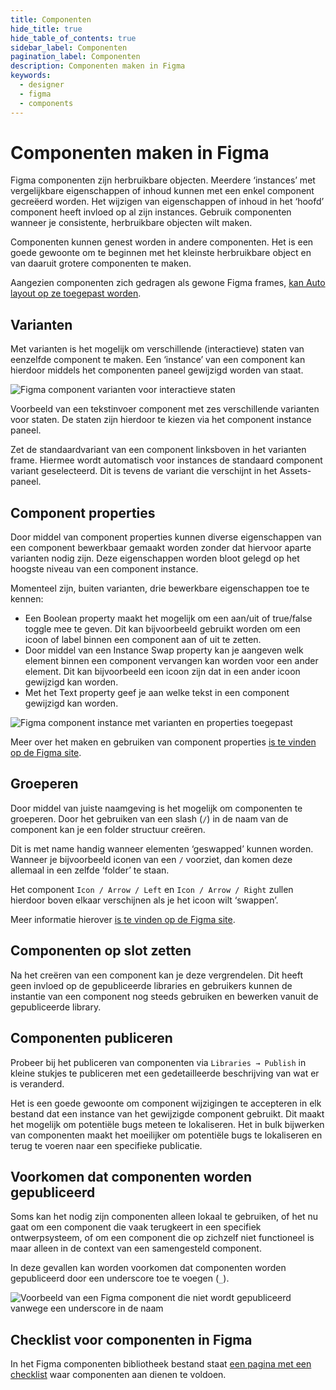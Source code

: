 ```yaml
---
title: Componenten
hide_title: true
hide_table_of_contents: true
sidebar_label: Componenten
pagination_label: Componenten
description: Componenten maken in Figma
keywords:
  - designer
  - figma
  - components
---
```


# Componenten maken in Figma

Figma componenten zijn herbruikbare objecten. Meerdere ‘instances’ met vergelijkbare eigenschappen of inhoud kunnen met een enkel component gecreëerd worden. Het wijzigen van eigenschappen of inhoud in het ‘hoofd’ component heeft invloed op al zijn instances. Gebruik componenten wanneer je consistente, herbruikbare objecten wilt maken.

Componenten kunnen genest worden in andere componenten. Het is een goede gewoonte om te beginnen met het kleinste herbruikbare object en van daaruit grotere componenten te maken.

Aangezien componenten zich gedragen als gewone Figma frames, [kan Auto layout op ze toegepast worden](08-figma-autolayout.md).

## Varianten

Met varianten is het mogelijk om verschillende (interactieve) staten van eenzelfde component te maken. Een ‘instance’ van een component kan hierdoor middels het componenten paneel gewijzigd worden van staat.

![Figma component varianten voor interactieve staten](https://user-images.githubusercontent.com/248921/174887897-e4576061-f946-4833-a746-f7fb05a3c117.png)

Voorbeeld van een tekstinvoer component met zes verschillende varianten voor staten. De staten zijn hierdoor te kiezen via het component instance paneel.


Zet de standaardvariant van een component linksboven in het varianten frame. Hiermee wordt automatisch voor instances de standaard component variant geselecteerd. Dit is tevens de variant die verschijnt in het Assets-paneel.

## Component properties

Door middel van component properties kunnen diverse eigenschappen van een component bewerkbaar gemaakt worden zonder dat hiervoor aparte varianten nodig zijn. Deze eigenschappen worden bloot gelegd op het hoogste niveau van een component instance.

Momenteel zijn, buiten varianten, drie bewerkbare eigenschappen toe te kennen:

- Een Boolean property maakt het mogelijk om een aan/uit of true/false toggle mee te geven. Dit kan bijvoorbeeld gebruikt worden om een icoon of label binnen een component aan of uit te zetten.
- Door middel van een Instance Swap property kan je aangeven welk element binnen een component vervangen kan worden voor een ander element. Dit kan bijvoorbeeld een icoon zijn dat in een ander icoon gewijzigd kan worden.
- Met het Text property geef je aan welke tekst in een component gewijzigd kan worden.

![Figma component instance met varianten en properties toegepast](https://user-images.githubusercontent.com/248921/174809547-561cb329-6747-411d-88ca-5f818e31d202.png)

Meer over het maken en gebruiken van component properties [is te vinden op de Figma site](https://help.figma.com/hc/en-us/articles/5579474826519-Create-and-use-component-properties).

## Groeperen

Door middel van juiste naamgeving is het mogelijk om componenten te groeperen. Door het gebruiken van een slash (`/`) in de naam van de component kan je een folder structuur creëren.

Dit is met name handig wanneer elementen ‘geswapped’ kunnen worden. Wanneer je bijvoorbeeld iconen van een `/` voorziet, dan komen deze allemaal in een zelfde ‘folder’ te staan.

Het component `Icon / Arrow / Left` en `Icon / Arrow / Right` zullen hierdoor boven elkaar verschijnen als je het icoon wilt ‘swappen’.

Meer informatie hierover [is te vinden op de Figma site](https://help.figma.com/hc/en-us/articles/360038663994-Name-and-organize-components).

## Componenten op slot zetten

Na het creëren van een component kan je deze vergrendelen. Dit heeft geen invloed op de gepubliceerde libraries en gebruikers kunnen de instantie van een component nog steeds gebruiken en bewerken vanuit de gepubliceerde library.

## Componenten publiceren

Probeer bij het publiceren van componenten via `Libraries → Publish` in kleine stukjes te publiceren met een gedetailleerde beschrijving van wat er is veranderd.

Het is een goede gewoonte om component wijzigingen te accepteren in elk bestand dat een instance van het gewijzigde component gebruikt. Dit maakt het mogelijk om potentiële bugs meteen te lokaliseren. Het in bulk bijwerken van componenten maakt het moeilijker om potentiële bugs te lokaliseren en terug te voeren naar een specifieke publicatie.

## Voorkomen dat componenten worden gepubliceerd

Soms kan het nodig zijn componenten alleen lokaal te gebruiken, of het nu gaat om een component die vaak terugkeert in een specifiek ontwerpsysteem, of om een component die op zichzelf niet functioneel is maar alleen in de context van een samengesteld component.

In deze gevallen kan worden voorkomen dat componenten worden gepubliceerd door een underscore toe te voegen (`_`).

![Voorbeeld van een Figma component die niet wordt gepubliceerd vanwege een underscore in de naam](https://user-images.githubusercontent.com/248921/145391406-353368de-c7b7-49e8-88fd-cd1a5018dd41.png)

## Checklist voor componenten in Figma

In het Figma componenten bibliotheek bestand staat [een pagina met een checklist](https://www.figma.com/file/gqQhMe3gj4YlC6JrZOWiCv/?node-id=2849%3A3859) waar componenten aan dienen te voldoen.
